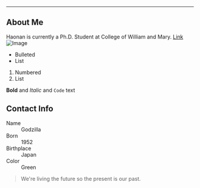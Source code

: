 
* * *

## About Me
Haonan is currently a Ph.D. Student at College of William and Mary.
[Link](url)
![Image](src)

- Bulleted
- List

1. Numbered
2. List

**Bold** and _Italic_ and `Code` text

## Contact Info
<dl>
<dt>Name</dt>
<dd>Godzilla</dd>
<dt>Born</dt>
<dd>1952</dd>
<dt>Birthplace</dt>
<dd>Japan</dd>
<dt>Color</dt>
<dd>Green</dd>
</dl>

> We're living the future so the present is our past.
